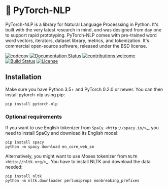 # :fax: PyTorch-NLP

PyTorch-NLP is a library for Natural Language Processsing in Python. It's built with the very latest research in mind, and was designed from day one to support rapid prototyping. PyTorch-NLP comes with pre-trained word word vectors, iterators, dataset library, metrics, and tokenization. It's commercial open-source software, released under the BSD license.

[![codecov](https://codecov.io/gh/MPetrochuk/PyTorch-NLP/branch/master/graph/badge.svg)](https://codecov.io/gh/MPetrochuk/PyTorch-NLP) 
[![Documentation Status](https://readthedocs.org/projects/pytorchnlp/badge/?version=latest)](http://pytorchnlp.readthedocs.io/en/latest/?badge=latest)
[![contributions welcome](https://img.shields.io/badge/contributions-welcome-brightgreen.svg?style=flat)](https://github.com/dwyl/esta/issues)
[![Build Status](https://travis-ci.org/MPetrochuk/PyTorch-NLP.svg?branch=master)](https://travis-ci.org/MPetrochuk/PyTorch-NLP)
[![License](https://img.shields.io/pypi/l/Django.svg)](https://opensource.org/licenses/BSD-3-Clause)

## Installation

Make sure you have Python 3.5+ and PyTorch 0.2.0 or newer. You can then install pytorch-nlp using pip:

    pip install pytorch-nlp

### Optional requirements

If you want to use English tokenizer from `SpaCy <http://spacy.io/>`_, you need to install SpaCy and download its English model:

    pip install spacy
    python -m spacy download en_core_web_sm

Alternatively, you might want to use Moses tokenizer from `NLTK <http://nltk.org/>`_. You have to install NLTK and download the data needed:

    pip install nltk
    python -m nltk.downloader perluniprops nonbreaking_prefixes
